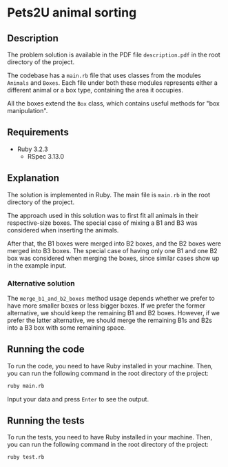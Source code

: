 # Pets2U animal sorting

## Description

The problem solution is available in the PDF file `description.pdf` in the root directory of the project.

The codebase has a `main.rb` file that uses classes from the modules `Animals` and `Boxes`. Each file under both these modules represents either a different animal or a box type, containing the area it occupies.

All the boxes extend the `Box` class, which contains useful methods for "box manipulation".

## Requirements

- Ruby 3.2.3
  - RSpec 3.13.0

## Explanation

The solution is implemented in Ruby. The main file is `main.rb` in the root directory of the project.

The approach used in this solution was to first fit all animals in their respective-size boxes.
The special case of mixing a B1 and B3 was considered when inserting the animals.

After that, the B1 boxes were merged into B2 boxes, and the B2 boxes were merged into B3 boxes.
The special case of having only one B1 and one B2 box was considered when merging the boxes, since similar cases show up in the example input.

### Alternative solution

The `merge_b1_and_b2_boxes` method usage depends whether we prefer to have more smaller boxes or less bigger boxes. If we prefer the former alternative, we should keep the remaining B1 and B2 boxes. However, if we prefer the latter alternative, we should merge the remaining B1s and B2s into a B3 box with some remaining space.

## Running the code

To run the code, you need to have Ruby installed in your machine. Then, you can run the following command in the root directory of the project:

```bash
ruby main.rb
```

Input your data and press `Enter` to see the output.

## Running the tests

To run the tests, you need to have Ruby installed in your machine. Then, you can run the following command in the root directory of the project:

```bash
ruby test.rb
```
